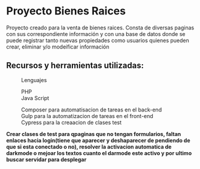 <h1>Proyecto Bienes Raices</h1>

<p>
Proyecto creado para la venta de bienes raices. Consta de diversas paginas con sus correspondiente información y con una base de datos donde se puede registrar tanto nuevas propiedades como usuarios quienes pueden crear, eliminar y/o modeificar información
</p>

<h2>
Recursos y herramientas utilizadas:
</h2>
<dl>
  <dd>Lenguajes</dd>
  <dl>
    <dd>
        PHP
    </dd>
    <dd>
      Java Script
    </dd>
  </dl>
  <dd>
    Composer para automatisacion de tareas en el back-end
  </dd>
  <dd>
    Gulp para la automatizacion de tareas en el front-end
  </dd>
  <dd>
    Cypress para la creaacion de clases test
  </dd>
</dl>

<p><b>Crear clases de test para qpaginas que no tengan formularios, faltan enlaces hacia login(tiene que aparecer y deshaparecer de pendiendo de que si esta conectado o no), resolver la activacion automatica de darkmode o mejoar los textos cuanto el darmode este activo y por ultimo buscar servidar para desplegar</b></p>